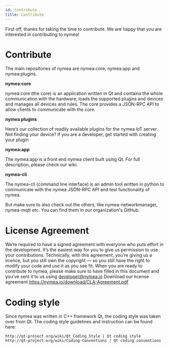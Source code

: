 ```yaml
---
id: contribute
title: Contribute
---
```


First off, thanks for taking the time to contribute. We are happy that you are interested in contributing to nymea!


# Contribute

The main repositories of nymea are nymea:core, nymea:app and nymea:plugins.

**nymea:core**

nymea:core (the core) is an application written in Qt and contains the whole communication with the hardware, loads the supported plugins and devices and manages all devices and rules. The core provides a JSON-RPC API to allow clients to communicate with the core.

**nymea plugins**

Here’s our collection of readily available plugins for the nymea IoT server. Not finding your device? If you are a developer, get started with creating your plugin

**nymea:app**

The nymea:app is a front end nymea client built using Qt. For full description, please check our wiki.

**nymea-cli**

The nymea-cli (command line interface) is an admin tool written in python to communicate with the nymea JSON-RPC API and test functionality of nymea.

But make sure to also check out the others, like nymea-networkmanager, nymea-mqtt etc. You can find them in our organization's GitHub.

# License Agreement

We’re required to have a signed agreement with everyone who puts effort in the development. It’s the easiest way for you to give us permission to use your contributions. Technically, with this agreement, you’re giving us a licence, but you still own the copyright — so you still have the right to modify your code and use it as you see fit. When you are ready to contribute to nymea, please make sure to have filled in this document and you've sent it to us using developer@nymea.io
Download our license agreement https://nymea.io/download/CLA-Agreement.pdf

# Coding style

Since nymea was written in C++ framework Qt, the coding style was taken over from Qt. The coding style guidelines and instruction can be found here:

    http://qt-project.org/wiki/Qt_Coding_Style | Qt coding style
    http://qt-project.org/wiki/Coding-Conventions | Qt coding conventions


